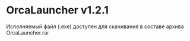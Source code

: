 # OrcaLauncher v1.2.1
Исполняемый файл (.exe) доступен для скачивания в составе архива OrcaLauncher.rar
